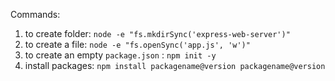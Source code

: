 
Commands:
1. to create folder: `node -e "fs.mkdirSync('express-web-server')"`
2. to create a file: `node -e "fs.openSync('app.js', 'w')"`
3. to create an empty `package.json` : `npm init -y`
4. install packages: `npm install packagename@version packagename@version`